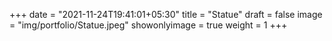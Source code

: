 +++
date = "2021-11-24T19:41:01+05:30"
title = "Statue"
draft = false
image = "img/portfolio/Statue.jpeg"
showonlyimage = true
weight = 1
+++

